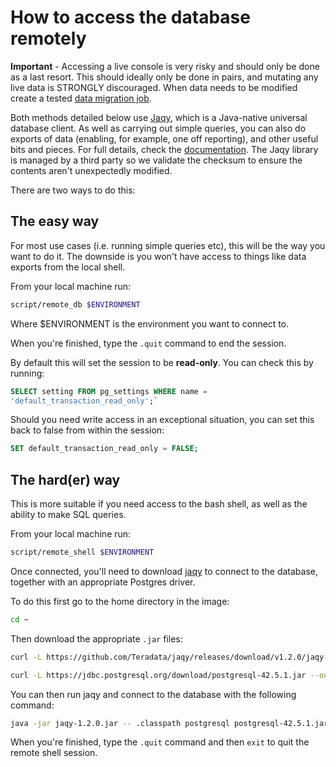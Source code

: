 # How to access the database remotely

**Important** - Accessing a live console is very risky and should only be
done as a last resort. This should ideally only be done in pairs, and
mutating any live data is STRONGLY discouraged. When data needs to be modified
create a tested [data migration job](/doc/how-to/run_migration_job_remotely.md).

Both methods detailed below use [Jaqy](https://teradata.github.io/jaqy/), which
is a Java-native universal database client. As well as carrying out simple
queries, you can also do exports of data (enabling, for example, one off reporting),
and other useful bits and pieces. For full details, check the
[documentation](https://teradata.github.io/jaqy/).
The Jaqy library is managed by a third party so we validate the checksum to
ensure the contents aren't unexpectedly modified.

There are two ways to do this:

## The easy way

For most use cases (i.e. running simple queries etc), this will be the way
you want to do it. The downside is you won't have access to things like
data exports from the local shell.

From your local machine run:

```bash
script/remote_db $ENVIRONMENT
```

Where $ENVIRONMENT is the environment you want to connect to.

When you're finished, type the `.quit` command to end the session.

By default this will set the session to be **read-only**. You can check this by
running:

```sql
SELECT setting FROM pg_settings WHERE name =
'default_transaction_read_only';`
```

Should you need write access in an
exceptional situation, you can set this back to false from within the session:

```sql
SET default_transaction_read_only = FALSE;
```

## The hard(er) way

This is more suitable if you need access to the bash shell, as well as
the ability to make SQL queries.

From your local machine run:

```bash
script/remote_shell $ENVIRONMENT
```

Once connected, you'll need to download [jaqy](https://teradata.github.io/jaqy/index.html)
to connect to the database, together with an appropriate Postgres driver.

To do this first go to the home directory in the image:

```bash
cd ~
```

Then download the appropriate `.jar` files:

```bash
curl -L https://github.com/Teradata/jaqy/releases/download/v1.2.0/jaqy-1.2.0.jar --output jaqy-1.2.0.jar

curl -L https://jdbc.postgresql.org/download/postgresql-42.5.1.jar --output postgresql-42.5.1.jar
```

You can then run jaqy and connect to the database with the following
command:

```bash
java -jar jaqy-1.2.0.jar -- .classpath postgresql postgresql-42.5.1.jar \; .open -u ${SPRING_DATASOURCE_USERNAME} -p ${SPRING_DATASOURCE_PASSWORD} postgresql://${DB_HOST}/${DB_NAME}
```

When you're finished, type the `.quit` command and then `exit` to quit
the remote shell session.
